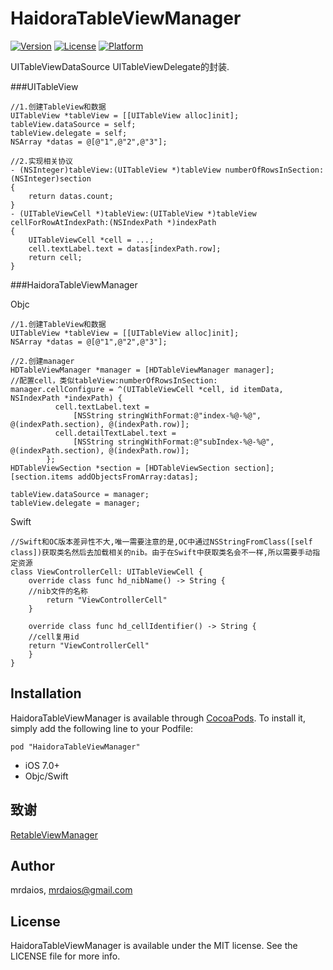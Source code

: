 # HaidoraTableViewManager

[![Version](https://img.shields.io/cocoapods/v/HaidoraTableViewManager.svg?style=flat)](http://cocoapods.org/pods/HaidoraTableViewManager)
[![License](https://img.shields.io/cocoapods/l/HaidoraTableViewManager.svg?style=flat)](http://cocoapods.org/pods/HaidoraTableViewManager)
[![Platform](https://img.shields.io/cocoapods/p/HaidoraTableViewManager.svg?style=flat)](http://cocoapods.org/pods/HaidoraTableViewManager)

UITableViewDataSource UITableViewDelegate的封装.

###UITableView

```
//1.创建TableView和数据
UITableView *tableView = [[UITableView alloc]init];
tableView.dataSource = self;
tableView.delegate = self;
NSArray *datas = @[@"1",@"2",@"3"];

//2.实现相关协议
- (NSInteger)tableView:(UITableView *)tableView numberOfRowsInSection:(NSInteger)section
{
    return datas.count;
}
- (UITableViewCell *)tableView:(UITableView *)tableView cellForRowAtIndexPath:(NSIndexPath *)indexPath
{
    UITableViewCell *cell = ...;
    cell.textLabel.text = datas[indexPath.row];
    return cell;
}

```

###HaidoraTableViewManager

Objc

```
//1.创建TableView和数据
UITableView *tableView = [[UITableView alloc]init];
NSArray *datas = @[@"1",@"2",@"3"];

//2.创建manager
HDTableViewManager *manager = [HDTableViewManager manager];
//配置cell，类似tableView:numberOfRowsInSection:
manager.cellConfigure = ^(UITableViewCell *cell, id itemData, NSIndexPath *indexPath) {
          cell.textLabel.text =
              [NSString stringWithFormat:@"index-%@-%@", @(indexPath.section), @(indexPath.row)];
          cell.detailTextLabel.text =
              [NSString stringWithFormat:@"subIndex-%@-%@", @(indexPath.section), @(indexPath.row)];
        };
HDTableViewSection *section = [HDTableViewSection section];
[section.items addObjectsFromArray:datas];

tableView.dataSource = manager;
tableView.delegate = manager;

```
Swift

```
//Swift和OC版本差异性不大,唯一需要注意的是,OC中通过NSStringFromClass([self class])获取类名然后去加载相关的nib。由于在Swift中获取类名会不一样,所以需要手动指定资源
class ViewControllerCell: UITableViewCell {
    override class func hd_nibName() -> String {
    //nib文件的名称
        return "ViewControllerCell"
    }
    
    override class func hd_cellIdentifier() -> String {
    //cell复用id
    return "ViewControllerCell"
    }
}
```

## Installation

HaidoraTableViewManager is available through [CocoaPods](http://cocoapods.org). To install
it, simply add the following line to your Podfile:

```
pod "HaidoraTableViewManager"
```
* iOS 7.0+
* Objc/Swift

## 致谢
[RetableViewManager](https://github.com/romaonthego/RETableViewManager)

## Author

mrdaios, mrdaios@gmail.com

## License

HaidoraTableViewManager is available under the MIT license. See the LICENSE file for more info.
